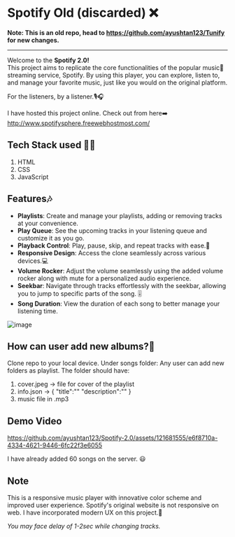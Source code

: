 # Spotify Old (discarded) ❌
**Note: This is an old repo, head to https://github.com/ayushtan123/Tunify for new changes.**

<hr>

Welcome to the **Spotify 2.0!**  
This project aims to replicate the core functionalities of the popular music🎵 streaming service, Spotify. By using this player, you can explore, listen to, and manage your favorite music, just like you would on the original platform.

For the listeners, by a listener.🎙️🎧

I have hosted this project online. Check out from here➡️
http://www.spotifysphere.freewebhostmost.com/


## Tech Stack used 👨‍💻
1. HTML
2. CSS
3. JavaScript

## Features🎶

* **Playlists**: Create and manage your playlists, adding or removing tracks at your convenience.
* **Play Queue**: See the upcoming tracks in your listening queue and customize it as you go.
* **Playback Control**: Play, pause, skip, and repeat tracks with ease.🎸
* **Responsive Design**: Access the clone seamlessly across various devices.💻
* **Volume Rocker**: Adjust the volume seamlessly using the added volume rocker along with mute for a personalized audio experience.
* **Seekbar**: Navigate through tracks effortlessly with the seekbar, allowing you to jump to specific parts of the song. 🎚️
* **Song Duration**: View the duration of each song to better manage your listening time.

![image](https://github.com/ayushtan123/Spotify-2.0/assets/121681555/778d4824-cb7d-48b4-8bcc-c2ec5960cbe0)


## How can user add new albums?🎵
Clone repo to your local device. Under songs folder:
Any user can add new folders as playlist. The folder should have:
1. cover.jpeg -> file for cover of the playlist
2. info.json ->
{
  "title":"<add album name here>"
  "description":"<add album description here>"
}
3. music file in .mp3

## Demo Video
https://github.com/ayushtan123/Spotify-2.0/assets/121681555/e6f8710a-4334-4621-9446-6fc22f3e6055

I have already added 60 songs on the server. 😃
## Note
This is a responsive music player with innovative color scheme and improved user experience.
Spotify's original website is not responsive on web. I have incorporated modern UX on this project.🎷

*You may face delay of 1-2sec while changing tracks.*


